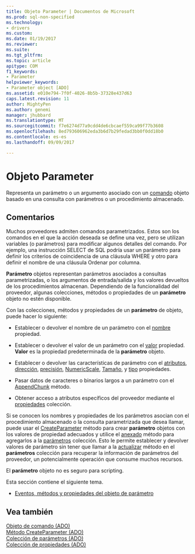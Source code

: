 ```yaml
---
title: Objeto Parameter | Documentos de Microsoft
ms.prod: sql-non-specified
ms.technology:
- drivers
ms.custom: 
ms.date: 01/19/2017
ms.reviewer: 
ms.suite: 
ms.tgt_pltfrm: 
ms.topic: article
apitype: COM
f1_keywords:
- Parameter
helpviewer_keywords:
- Parameter object [ADO]
ms.assetid: e010e794-7f0f-4026-8b5b-37328e437d63
caps.latest.revision: 11
author: MightyPen
ms.author: genemi
manager: jhubbard
ms.translationtype: MT
ms.sourcegitcommit: f7e6274d77a9cdd4de6cbcaef559ca99f77b3608
ms.openlocfilehash: 8ed793606962eda3b6d7b29fedad3bb0f0dd18b0
ms.contentlocale: es-es
ms.lasthandoff: 09/09/2017

---
```

# <a name="parameter-object"></a>Objeto Parameter
Representa un parámetro o un argumento asociado con un [comando](../../../ado/reference/ado-api/command-object-ado.md) objeto basado en una consulta con parámetros o un procedimiento almacenado.  
  
## <a name="remarks"></a>Comentarios  
 Muchos proveedores admiten comandos parametrizados. Estos son los comandos en el que la acción deseada se define una vez, pero se utilizan variables (o parámetros) para modificar algunos detalles del comando. Por ejemplo, una instrucción SELECT de SQL podría usar un parámetro para definir los criterios de coincidencia de una cláusula WHERE y otro para definir el nombre de una cláusula Ordenar por columna.  
  
 **Parámetro** objetos representan parámetros asociados a consultas parametrizadas, o los argumentos de entrada/salida y los valores devueltos de los procedimientos almacenan. Dependiendo de la funcionalidad del proveedor, algunas colecciones, métodos o propiedades de un **parámetro** objeto no estén disponible.  
  
 Con las colecciones, métodos y propiedades de un **parámetro** de objeto, puede hacer lo siguiente:  
  
-   Establecer o devolver el nombre de un parámetro con el [nombre](../../../ado/reference/ado-api/name-property-ado.md) propiedad.  
  
-   Establecer o devolver el valor de un parámetro con el [valor](../../../ado/reference/ado-api/value-property-ado.md) propiedad. **Valor** es la propiedad predeterminada de la **parámetro** objeto.  
  
-   Establecer o devolver las características de parámetro con el [atributos](../../../ado/reference/ado-api/attributes-property-ado.md), [dirección](../../../ado/reference/ado-api/direction-property.md), [precisión](../../../ado/reference/ado-api/precision-property-ado.md), [NumericScale](../../../ado/reference/ado-api/numericscale-property-ado.md), [ Tamaño](../../../ado/reference/ado-api/size-property-ado-parameter.md), y [tipo](../../../ado/reference/ado-api/type-property-ado.md) propiedades.  
  
-   Pasar datos de caracteres o binarios largos a un parámetro con el [AppendChunk](../../../ado/reference/ado-api/appendchunk-method-ado.md) método.  
  
-   Obtener acceso a atributos específicos del proveedor mediante el [propiedades](../../../ado/reference/ado-api/properties-collection-ado.md) colección.  
  
 Si se conocen los nombres y propiedades de los parámetros asocian con el procedimiento almacenado o la consulta parametrizada que desea llamar, puede usar el [CreateParameter](../../../ado/reference/ado-api/createparameter-method-ado.md) método para crear **parámetro** objetos con los valores de propiedad adecuados y utilice el [anexado](../../../ado/reference/ado-api/append-method-ado.md) método para agregarlos a la [parámetros](../../../ado/reference/ado-api/parameters-collection-ado.md) colección. Esto le permite establecer y devolver valores de parámetro sin tener que llamar a la [actualizar](../../../ado/reference/ado-api/refresh-method-ado.md) método en el **parámetros** colección para recuperar la información de parámetros del proveedor, un potencialmente operación que consume muchos recursos.  
  
 El **parámetro** objeto no es seguro para scripting.  
  
 Esta sección contiene el siguiente tema.  
  
-   [Eventos, métodos y propiedades del objeto de parámetro](../../../ado/reference/ado-api/parameter-object-properties-methods-and-events.md)  
  
## <a name="see-also"></a>Vea también  
 [Objeto de comando (ADO)](../../../ado/reference/ado-api/command-object-ado.md)   
 [Método CreateParameter (ADO)](../../../ado/reference/ado-api/createparameter-method-ado.md)   
 [Colección de parámetros (ADO)](../../../ado/reference/ado-api/parameters-collection-ado.md)   
 [Colección de propiedades (ADO)](../../../ado/reference/ado-api/properties-collection-ado.md)
